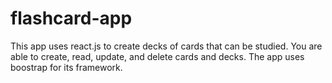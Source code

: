 # flashcard-app

This app uses react.js to create decks of cards that can be studied.  You are able to create, read, update, and delete cards and decks.  The app uses boostrap for its framework.
